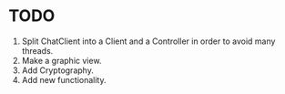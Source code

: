 # TODO
1. Split ChatClient into a Client and a Controller in order to avoid many threads.
2. Make a graphic view.
3. Add Cryptography.
4. Add new functionality.

